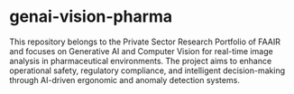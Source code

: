 # genai-vision-pharma
This repository belongs to the Private Sector Research Portfolio of FAAIR and focuses on Generative AI and Computer Vision for real-time image analysis in pharmaceutical environments. The project aims to enhance operational safety, regulatory compliance, and intelligent decision-making through AI-driven ergonomic and anomaly detection systems.
